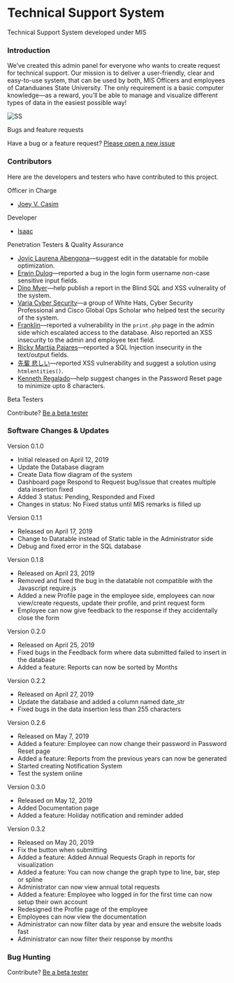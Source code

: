 # Technical Support System
Technical Support System developed under MIS

### Introduction

We’ve created this admin panel for everyone who wants to create request for technical support. Our mission is to deliver a user-friendly, clear and easy-to-use system, that can be used by both, MIS Officers and employees of Catanduanes State University. The only requirement is a basic computer knowledge—as a reward, you’ll be able to manage and visualize different types of data in the easiest possible way!

![SS](https://github.com/isaacdarcilla/SYSCSU/blob/master/5.png)

Bugs and feature requests

Have a bug or a feature request? [Please open a new issue](https://github.com/isaacdarcilla/SYSCSU/issues/new)

### Contributors
Here are the developers and testers who have contributed to this project.

Officer in Charge

* [Joey V.  Casim](https://www.facebook.com)

Developer

* [Isaac](https://www.facebook.com/isaacdarcilla)

Penetration Testers & Quality Assurance
                        <ul>
                          <li><a href="https://www.facebook.com/jovicabengona?refid=18&__tn__=R">Jovic Laurena Abengona</a>—suggest edit in the datatable for mobile optimization.</li>
                          <li><a href="https://www.facebook.com/tagapandan?refid=18&__tn__=R">Erwin Dulog</a>—reported a bug in the login form username non-case sensitive input fields. </li>
                          <li><a href="https://www.facebook.com/dinom.myer?refid=18&__tn__=R">Dino Myer</a>—help publish a report in the Blind SQL and XSS vulnerality of the system</a>.</li>
                          <li><a href="https://www.facebook.com/variacyberorg/?__tn__=R">Varia Cyber Security</a>—a group of White Hats, Cyber Security Professional and Cisco Global Ops Scholar who helped test the security of the system.</li>
                          <li><a href="https://www.facebook.com/frnklnsrrno?__tn__=R">Franklin</a>—reported a vulnerability in the <code>print.php</code> page in the admin side which escalated access to the database. Also reported an XSS insecurity to the admin and employee text field.</li>
                          <li><a href="https://www.facebook.com/pajares.rickyboy?refid=18&__tn__=R">Ricky Martija Pajares</a>—reported a SQL Injection insecurity in the text/output fields.</li>
                          <li><a href="https://www.facebook.com/lazydeveloper.ph?refid=18&__tn__=R">先輩 悲しい</a>—reported XSS vulnerability and suggest a solution using <code>htmlentities()</code>.</li>
                          <li><a href="https://www.facebook.com/kenneth.regalado?refid=18&__tn__=R">Kenneth Regalado</a>—help suggest changes in the Password Reset page to minimize upto 8 characters.</li>
                        </ul>                 Beta Testers

Contribute? [Be a beta tester](http://tsrf.epageant.x10.bz)

### Software Changes & Updates

Version 0.1.0
* Initial released on April 12, 2019
* Update the Database diagram
* Create Data flow diagram of the system
* Dashboard page Respond to Request bug/issue that creates multiple data insertion fixed
* Added 3 status: Pending, Responded and Fixed
* Changes in status: No Fixed status until MIS remarks is filled up

Version 0.1.1
* Released on April 17, 2019
* Change to Datatable instead of Static table in the Administrator side
* Debug and fixed error in the SQL database

Version 0.1.8
* Released on April 23, 2019
* Removed and fixed the bug in the datatable not compatible with the Javascript require.js
* Added a new Profile page in the employee side, employees can now view/create requests, update their profile, and print request form
* Employee can now give feedback to the response if they accidentally close the form

Version 0.2.0
* Released on April 25, 2019
* Fixed bugs in the Feedback form where data submitted failed to insert in the database
* Added a feature: Reports can now be sorted by Months

Version 0.2.2
* Released on April 27, 2019
* Update the database and added a column named date_str
* Fixed bugs in the data insertion less than 255 characters

Version 0.2.6
* Released on May 7, 2019
* Added a feature: Employee can now change their password in Password Reset page
* Added a feature: Reports from the previous years can now be generated
* Started creating Notification System
* Test the system online

Version 0.3.0 
* Released on May 12, 2019
* Added Documentation page
* Added a feature: Holiday notification and reminder added

Version 0.3.2
* Released on May 20, 2019
* Fix the button when submitting
* Added a feature: Added Annual Requests Graph in reports for visualization
* Added a feature: You can now change the graph type to line, bar, step or spline
* Administrator can now view annual total requests
* Added a feature: Employee who logged in for the first time can now setup their own account
* Redesigned the Profile page of the employee
* Employees can now view the documentation
* Administrator can now filter data by year and ensure the website loads fast
* Administrator can now filter their response by months

### Bug Hunting

Contribute? [Be a beta tester](http://tsrf.epageant.x10.bz)
